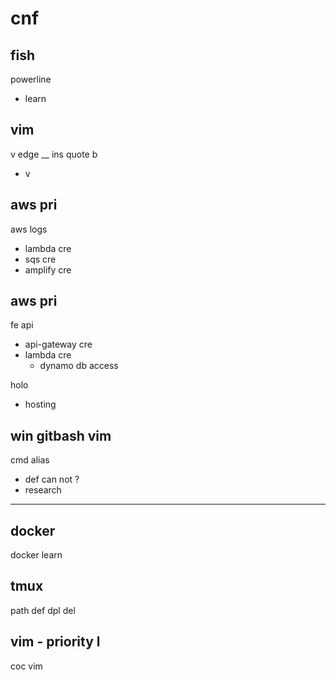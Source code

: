 
# cnf


## fish

powerline
- learn


## vim

v edge __ ins quote b
- v <c-u>


## aws pri

aws logs
- lambda cre
- sqs cre
- amplify cre


## aws pri

fe api
- api-gateway cre
- lambda cre
  - dynamo db access

holo
- hosting


## win gitbash vim

cmd alias
- def can not ?
- research



---

## docker

docker learn


## tmux

path def dpl del


## vim  -  priority l

coc vim



